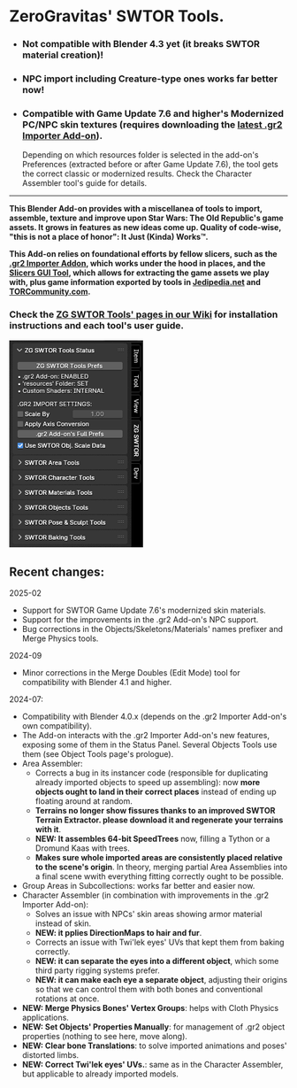 # ZeroGravitas' SWTOR Tools.

* ### Not compatible with Blender 4.3 yet (it breaks SWTOR material creation)!
* ### NPC import including Creature-type ones works far better now!
* ### Compatible with Game Update 7.6 and higher's Modernized PC/NPC skin textures (requires downloading the [latest .gr2 Importer Add-on](https://github.com/SWTOR-Slicers/Granny2-Plug-In-Blender-2.8x/releases/latest)).

  Depending on which resources folder is selected in the add-on's Preferences (extracted before or after Game Update 7.6), the tool gets the correct classic or modernized results. Check the Character Assembler tool's guide for details.

---

**This Blender Add-on provides with a miscellanea of tools to import, assemble, texture and improve upon Star Wars: The Old Republic's game assets. It grows in features as new ideas come up. Quality of code-wise, "this is not a place of honor": It Just (Kinda) Works™.**

**This Add-on relies on foundational efforts by fellow slicers, such as the [.gr2 Importer Addon](https://github.com/SWTOR-Slicers/WikiPedia/wiki/ZG-SWTOR-https://github.com/SWTOR-Slicers/Granny2-Plug-In-Blender-2.8x), which works under the hood in places, and the [Slicers GUI Tool](https://github.com/SWTOR-Slicers/WikiPedia/wiki/ZG-SWTOR-https://github.com/SWTOR-Slicers/Slicers-GUI), which allows for extracting the game assets we play with, plus game information exported by tools in [Jedipedia.net](https://https://swtor.jedipedia.net/en) and [TORCommunity.com](https://torcommunity.com/).**


### Check the [ZG SWTOR Tools' pages in our Wiki](https://github.com/SWTOR-Slicers/WikiPedia/wiki/ZG-SWTOR-Tools-Add-on) for installation instructions and each tool's user guide.



![](README_images/zg_swtor_tools_collapsed.png) 


## Recent changes:
2025-02

* Support for SWTOR Game Update 7.6's modernized skin materials.
* Support for the improvements in the .gr2 Add-on's NPC support.
* Bug corrections in the Objects/Skeletons/Materials' names prefixer and Merge Physics tools.

2024-09

* Minor corrections in the Merge Doubles (Edit Mode) tool for compatibility with Blender 4.1 and higher.


2024-07:

* Compatibility with Blender 4.0.x (depends on the .gr2 Importer Add-on's own compatibility).
* The Add-on interacts with the .gr2 Importer Add-on's new features, exposing some of them in the Status Panel. Several Objects Tools use them (see Object Tools page's prologue).
* Area Assembler:
  * Corrects a bug in its instancer code (responsible for duplicating already imported objects to speed up assembling): now **more objects ought to land in their correct places** instead of ending up floating around at random.
  * **Terrains no longer show fissures thanks to an improved SWTOR Terrain Extractor. please download it and regenerate your terrains with it**.
  * **NEW: It assembles 64-bit SpeedTrees** now, filling a Tython or a Dromund Kaas with trees.
  * **Makes sure whole imported areas are consistently placed relative to the scene's origin**. In theory, merging partial Area Assemblies into a final scene wwith everything fitting correctly ought to be possible.
* Group Areas in Subcollections: works far better and easier now.
* Character Assembler (in combination with improvements in the .gr2 Importer Add-on):
  * Solves an issue with NPCs' skin areas showing armor material instead of skin.
  * **NEW: it pplies DirectionMaps to hair and fur**.
  * Corrects an issue with Twi'lek eyes' UVs that kept them from baking correctly.
  * **NEW: it can separate the eyes into a different object**, which some third party rigging systems prefer.
  * **NEW: it can make each eye a separate object**, adjusting their origins so that we can control them with both bones and conventional rotations at once.
* **NEW: Merge Physics Bones' Vertex Groups**: helps with Cloth Physics applications.
* **NEW: Set Objects' Properties Manually**: for management of .gr2 object properties (nothing to see here, move along).
* **NEW: Clear bone Translations**: to solve imported animations and poses' distorted limbs.
* **NEW: Correct Twi'lek eyes' UVs.**: same as in the Character Assembler, but applicable to already imported models.
